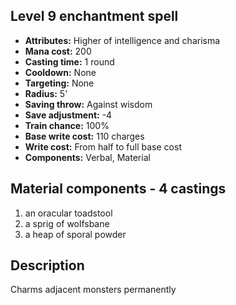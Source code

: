 ## Level 9 enchantment spell

- **Attributes:** Higher of intelligence and charisma
- **Mana cost:** 200
- **Casting time:** 1 round
- **Cooldown:** None
- **Targeting:** None
- **Radius:** 5'
- **Saving throw:** Against wisdom
- **Save adjustment:** -4
- **Train chance:** 100%
- **Base write cost:** 110 charges
- **Write cost:** From half to full base cost
- **Components:** Verbal, Material

## Material components - 4 castings

1. an oracular toadstool
2. a sprig of wolfsbane
3. a heap of sporal powder

## Description

Charms adjacent monsters permanently
